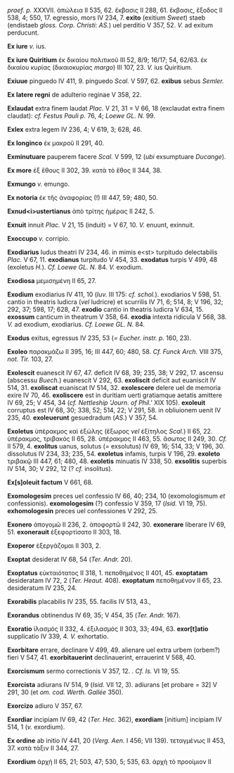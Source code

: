 *praef. p.* XXXVII. ἀπώλεια II 535, 62. ἔκβασις II 288, 61. ἔκβασις,
ἔξοδος II 538, 4; 550, 17. egressio, mors IV 234, 7. **exito** (exitium
*Sweet*) staeb (endistaeb *gloss. Corp. Christi: AS.*) uel perditio V
357, 52. *V.* ad exitum perducunt.

**Ex iure** *v.* ius.

**Ex iure Quiritium** ἐκ δικαίου πολιτικοῦ III 52, 8/9; 16/17; 54,
62/63. ἐκ δικαίου κυρίας (δικαιοκυρίας *margo*) III 107, 23. *V.* ius
Quiritium.

**Exiuue** pinguedo IV 411, 9. pinguedo *Scal.* V 597, 62. **exibus**
sebus *Semler.*

**Ex latere regni** de adulterio reginae V 358, 22.

**Exlaudat** extra finem laudat *Plac.* V 21, 31 = V 66, 18 (exclaudat
extra finem claudat): *cf. Festus Pauli p.* 76, 4; *Loewe GL. N.* 99.

**Exlex** extra legem IV 236, 4; V 619, 3; 628, 46.

**Ex longinco** ἐκ μακροῦ II 291, 40.

**Exminutuare** pauperem facere *Scal.* V 599, 12 (*ubi* exsumptuare
*Ducange*).

**Ex more** ἐξ ἔθους II 302, 39. κατὰ τὸ ἔθος II 344, 38.

**Exmungo** *v.* emungo.

**Ex notoria** ἐκ τῆς ἀναφορίας (!) III 447, 59; 480, 50.

**Exnud\<i\>ustertianus** ἀπὸ τρίτης ἡμέρας II 242, 5.

**Exnuit** innuit *Plac.* V 21, 15 (induit) = V 67, 10. *V.* enuunt,
exinnuit.

**Exoccupo** *v.* corripio.

**Exodiarius** ludus theatri IV 234, 46. in mimis e\<st\> turpitudo
delectabilis *Plac.* V 67, 11. **exodianus** turpitudo V 454, 33.
**exodatus** turpis V 499, 48 (exoletus *H.*). *Cf. Loewe GL. N.* 84.
*V.* exodium.

**Exodiosa** μεμισημένη II 65, 27.

**Exodium** exodiarius IV 411, 10 (*Iuv.* III 175: *cf. schol.*).
exodiarios V 598, 51. cantio in theatris ludicra (*vel* ludricre) et
scurrilis IV 71, 6; 514, 8; V 196, 32; 292, 37; 598, 17; 628, 47.
**exodio** cantio in theatris ludicra V 634, 15. **exossum** canticum in
theatrum V 358, 64. **exodia** intexta ridicula V 568, 38. *V.* ad
exodium, exodiarius. *Cf. Loewe GL. N.* 84.

**Exodus** exitus, egressus IV 235, 53 (*= Eucher. instr. p.* 160, 23).

**Exoleo** παρακμάζω II 395, 16; III 447, 60; 480, 58. *Cf. Funck Arch.*
VIII 375, *not. Tir.* 103, 27.

**Exolescit** euanescit IV 67, 47. deficit IV 68, 39; 235, 38; V 292,
17. ascensu (abscessu *Buech.*) euanescit V 292, 63. **exoliscit**
deficit aut euaniscit IV 514, 31. **exoliscat** euaniscat IV 514, 32.
**exolescere** delere uel de memoria exire IV 70, 46. **exoliscere** est
in duritiam uerti gratiamque aetatis amittere IV 69, 25; V 454, 34 (*cf.
Nettleship 'Journ. of Phil.'* XIX 105). **exoleuit** corruptus est IV
68, 30; 338, 52; 514, 22; V 291, 58. in obliuionem uenit IV 235, 40.
**exoleuerunt** gesuedradum (*AS.*) V 357, 54.

**Exoletus** ὑπέρακμος καὶ ἐξώλης (ἔξωρος *vel* ἐξίτηλος *Scal.*) II 65,
22. ὑπέρακμος, τριβακός II 65, 28. ὑπέρακμος II 463, 55. ἄσωτος II 249,
30. *Cf.* II 579, 4. **exolitus** uanus, solutus (= exsolutus) IV 69,
16; 514, 33; V 196, 30. dissolutus IV 234, 33; 235, 54. **exoletus**
infamis, turpis V 196, 29. **exoleto** τριβακῷ III 447, 61; 480, 48.
**exoletis** minuatis IV 338, 50. **exsolitis** superbis IV 514, 30; V
292, 12 (? *cf.* insolitus).

**Ex[s]oleuit factum** V 661, 68.

**Exomologesim** preces uel confessio IV 66, 40; 234, 10 (exomologismum
*et* confessionis). **exomologesim** (?) confessio V 359, 17 (*Isid.* VI
19, 75). **exhomologesin** preces uel confessiones V 292, 25.

**Exonero** ἀπογομῶ II 236, 2. ἀποφορτῶ II 242, 30. **exonerare**
liberare IV 69, 51. **exonerauit** ἐξεφορτίσατο II 303, 18.

**Exoperor** ἐξεργάζομαι II 303, 2.

**Exoptat** desiderat IV 68, 54 (*Ter. Andr.* 20).

**Exoptatus** εὐκταιότατος II 318, 1. πεποθημένος II 401, 45.
**exoptatam** desideratam IV 72, 2 (*Ter. Heaut.* 408). **exoptatum**
πεποθημένον II 65, 23. desideratum IV 235, 24.

**Exorabilis** placabilis IV 235, 55. facilis IV 513, 43.,

**Exorandus** obtinendus IV 69, 35; V 454, 35 (*Ter. Andr.* 167).

**Exoratio** ἱλασμός II 332, 4. ἐξιλασμός II 303, 33; 494, 63.
**exor[t]atio** supplicatio IV 339, 4. *V.* exhortatio.

**Exorbitare** errare, declinare V 499, 49. alienare uel extra urbem
(orbem?) fieri V 547, 41. **exorbitauerint** declinauerint, errauerint V
568, 40.

**Exorcismum** sermo correctionis V 357, 12. . *Cf. Is.* VI 19, 55.

**Exorcista** adiurans IV 514, 9 (*Isid.* VII 12, 3). adiurans [et
probare = 32] V 291, 30 (et *om. cod. Werth. Gallée* 350).

**Exorcizo** adiuro V 357, 67.

**Exordiar** incipiam IV 69, 42 (*Ter. Hec.* 362), **exordiam**
[initium] incipiam IV 514, 1 (*v.* exordium).

**Ex ordine** ab initio IV 441, 20 (*Verg. Aen.* I 456; VII 139).
τεταγμένως II 453, 37. κατὰ τάξιν II 344, 27.

**Exordium** ἀρχή II 65, 21; 503, 47; 530, 5; 535, 63. ἀρχὴ τὸ προοίμιον
II
